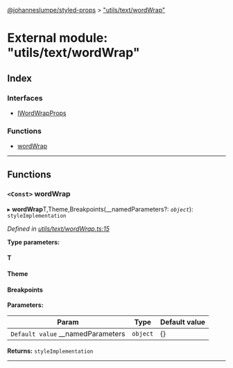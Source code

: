 [@johanneslumpe/styled-props](../README.md) > ["utils/text/wordWrap"](../modules/_utils_text_wordwrap_.md)

# External module: "utils/text/wordWrap"

## Index

### Interfaces

* [IWordWrapProps](../interfaces/_utils_text_wordwrap_.iwordwrapprops.md)

### Functions

* [wordWrap](_utils_text_wordwrap_.md#wordwrap)

---

## Functions

<a id="wordwrap"></a>

### `<Const>` wordWrap

▸ **wordWrap**T,Theme,Breakpoints(__namedParameters?: *`object`*): `styleImplementation`

*Defined in [utils/text/wordWrap.ts:15](https://github.com/johanneslumpe/styled-props/blob/3abf398/src/utils/text/wordWrap.ts#L15)*

**Type parameters:**

#### T 
#### Theme 
#### Breakpoints 
**Parameters:**

| Param | Type | Default value |
| ------ | ------ | ------ |
| `Default value` __namedParameters | `object` |  {} |

**Returns:** `styleImplementation`

___

